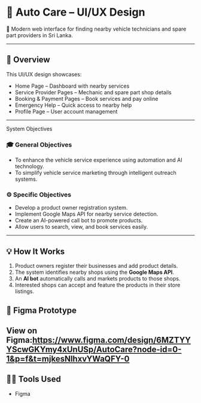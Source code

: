 # 🚗 Auto Care – UI/UX Design

🎨 Modern web interface for finding nearby vehicle technicians and spare part providers in Sri Lanka.

---

## 📱 Overview

This UI/UX design showcases:

- Home Page – Dashboard with nearby services  
- Service Provider Pages – Mechanic and spare part shop details  
- Booking & Payment Pages – Book services and pay online  
- Emergency Help – Quick access to nearby help  
- Profile Page – User account management  

---
System Objectives

### 🎓 General Objectives
- To enhance the vehicle service experience using automation and AI technology.  
- To simplify vehicle service marketing through intelligent outreach systems.

### ⚙️ Specific Objectives
- Develop a product owner registration system.  
- Implement Google Maps API for nearby service detection.  
- Create an AI-powered call bot to promote products.  
- Allow users to search, view, and book services easily.  

---

## 💡 How It Works

1. Product owners register their businesses and add product details.  
2. The system identifies nearby shops using the **Google Maps API**.  
3. An **AI bot** automatically calls and markets products to those shops.  
4. Interested shops can accept and feature the products in their store listings.  

## 🔗 Figma Prototype

View on Figma:https://www.figma.com/design/6MZTYYYScwGKYmy4xUnUSp/AutoCare?node-id=0-1&p=f&t=mjkesNlhxvYWaQFY-0
---

## 👩‍🎨 Tools Used

- Figma
